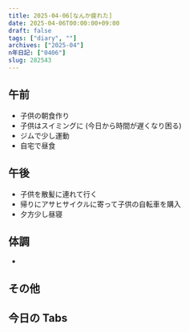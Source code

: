 ```yaml
---
title: 2025-04-06[なんか疲れた]
date: 2025-04-06T00:00:00+09:00
draft: false
tags: ["diary", ""]
archives: ["2025-04"]
n年日記: ["0406"]
slug: 282543
---
```


## 午前

- 子供の朝食作り
- 子供はスイミングに (今日から時間が遅くなり困る)
- ジムで少し運動
- 自宅で昼食

## 午後

- 子供を散髪に連れて行く
- 帰りにアサヒサイクルに寄って子供の自転車を購入
- 夕方少し昼寝

## 体調

-

## その他

## 今日の Tabs
